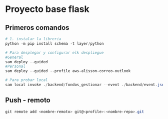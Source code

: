 # Proyecto base flask

## Primeros comandos

```powershell
# 1. instalar la libreria
python -m pip install schema -t layer/python

# Para desplegar y configurar elk despliegue
#General
sam deploy --guided
#Personal
sam deploy --guided --profile aws-alisson-correo-outlook

# Para probar local
sam local invoke ./backend/fondos_gestionar --event ./backend/event.json
```

## Push - remoto

```powershell
git remote add <nombre-remoto> git@<profile>:<nombre-repo>.git
```
